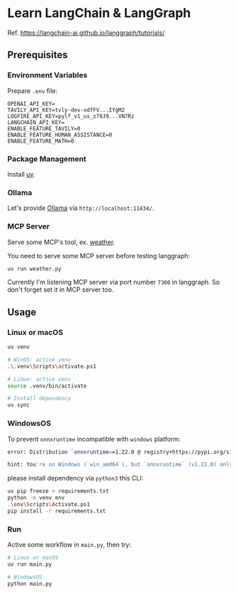 # Learn LangChain & LangGraph

Ref. https://langchain-ai.github.io/langgraph/tutorials/



## Prerequisites

### Environment Variables

Prepare `.env` file:

```text
OPENAI_API_KEY=
TAVILY_API_KEY=tvly-dev-xdfFV...IYgM2
LOGFIRE_API_KEY=pylf_v1_us_z79J9...VN7Rz
LANGCHAIN_API_KEY=
ENABLE_FEATURE_TAVILY=0
ENABLE_FEATURE_HUMAN_ASSISTANCE=0
ENABLE_FEATURE_MATH=0
```

### Package Management

Install [uv](https://docs.astral.sh/uv/getting-started/installation/).

### Ollama

Let's provide [Ollama](https://ollama.com/) via `http://localhost:11434/`.

### MCP Server

Serve some MCP's tool, ex. [weather](https://modelcontextprotocol.io/quickstart/server).

You need to serve some MCP server before testing langgraph:

```sh
uv run weather.py
```

Currently I'm listening MCP server via port number `7300` in langgraph. So don't forget set it in MCP server too.

## Usage

### Linux or macOS

```sh
uv venv

# WinOS: active venv
.\.venv\Scripts\activate.ps1

# Linux: active venv
source .venv/bin/activate

# Install dependency
uv sync
```

### WindowsOS

To prevent `onnxruntime` incompatible with `windows` platform:

```sh
error: Distribution `onnxruntime==1.22.0 @ registry+https://pypi.org/simple` can't be installed because it doesn't have a source distribution or wheel for the current platform

hint: You're on Windows (`win_amd64`), but `onnxruntime` (v1.22.0) only has wheels for the following platforms: `manylinux_2_27_aarch64`, `manylinux_2_27_x86_64`, `manylinux_2_28_aarch64`, `manylinux_2_28_x86_64`, `macosx_13_0_universal2`
```

please install dependency via `python3` this CLI:

```sh
uv pip freeze > requirements.txt
python -m venv env
.\env\Scripts\Activate.ps1
pip install -r requirements.txt
```

### Run

Active some workflow in `main.py`, then try:

```sh
# Linux or macOS
uv run main.py

# WindowsOS
python main.py
```
